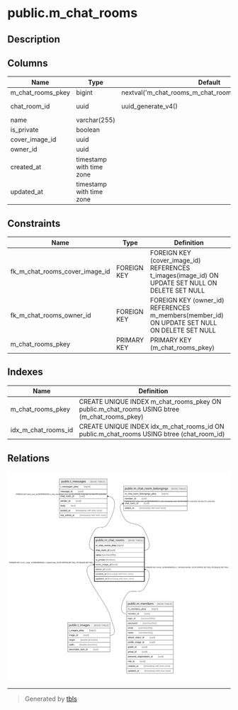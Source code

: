 # public.m_chat_rooms

## Description

## Columns

| Name | Type | Default | Nullable | Children | Parents | Comment |
| ---- | ---- | ------- | -------- | -------- | ------- | ------- |
| m_chat_rooms_pkey | bigint | nextval('m_chat_rooms_m_chat_rooms_pkey_seq'::regclass) | false |  |  |  |
| chat_room_id | uuid | uuid_generate_v4() | false | [public.t_messages](public.t_messages.md) [public.m_chat_room_belongings](public.m_chat_room_belongings.md) |  |  |
| name | varchar(255) |  | true |  |  |  |
| is_private | boolean |  | false |  |  |  |
| cover_image_id | uuid |  | true |  | [public.t_images](public.t_images.md) |  |
| owner_id | uuid |  | true |  | [public.m_members](public.m_members.md) |  |
| created_at | timestamp with time zone |  | false |  |  |  |
| updated_at | timestamp with time zone |  | false |  |  |  |

## Constraints

| Name | Type | Definition |
| ---- | ---- | ---------- |
| fk_m_chat_rooms_cover_image_id | FOREIGN KEY | FOREIGN KEY (cover_image_id) REFERENCES t_images(image_id) ON UPDATE SET NULL ON DELETE SET NULL |
| fk_m_chat_rooms_owner_id | FOREIGN KEY | FOREIGN KEY (owner_id) REFERENCES m_members(member_id) ON UPDATE SET NULL ON DELETE SET NULL |
| m_chat_rooms_pkey | PRIMARY KEY | PRIMARY KEY (m_chat_rooms_pkey) |

## Indexes

| Name | Definition |
| ---- | ---------- |
| m_chat_rooms_pkey | CREATE UNIQUE INDEX m_chat_rooms_pkey ON public.m_chat_rooms USING btree (m_chat_rooms_pkey) |
| idx_m_chat_rooms_id | CREATE UNIQUE INDEX idx_m_chat_rooms_id ON public.m_chat_rooms USING btree (chat_room_id) |

## Relations

![er](public.m_chat_rooms.svg)

---

> Generated by [tbls](https://github.com/k1LoW/tbls)
